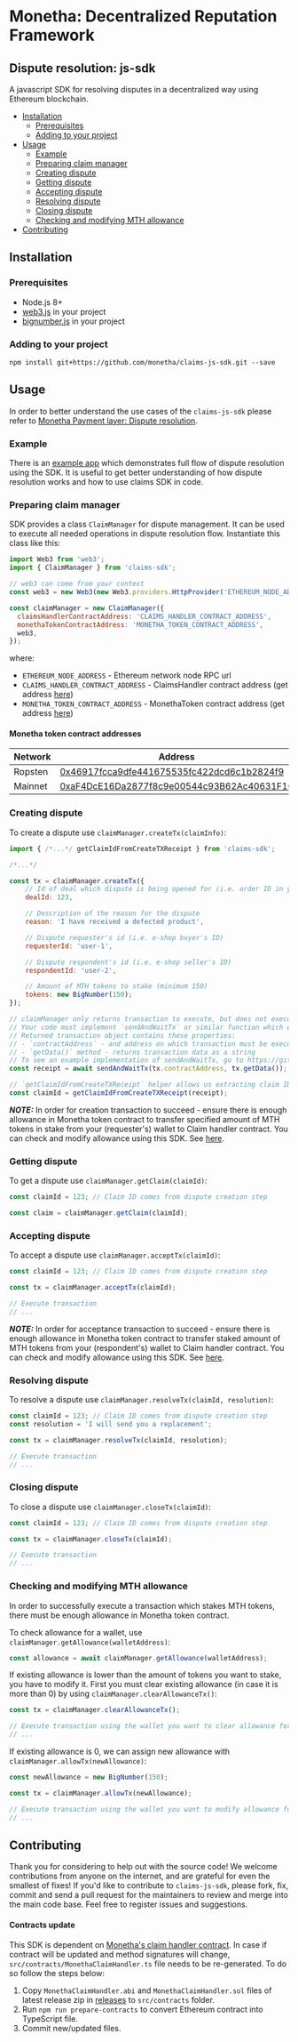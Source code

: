 # Monetha: Decentralized Reputation Framework

## Dispute resolution: js-sdk

A javascript SDK for resolving disputes in a decentralized way using Ethereum blockchain.

- [Installation](#installation)
  - [Prerequisites](#prerequisites)
  - [Adding to your project](#adding-to-your-project)
- [Usage](#usage)
  - [Example](#example)
  - [Preparing claim manager](#preparing-claim-manager)
  - [Creating dispute](#creating-dispute)
  - [Getting dispute](#getting-dispute)
  - [Accepting dispute](#accepting-dispute)
  - [Resolving dispute](#resolving-dispute)
  - [Closing dispute](#closing-dispute)
  - [Checking and modifying MTH allowance](#checking-and-modifying-mth-allowance)
- [Contributing](#contributing)

## Installation

### Prerequisites

- Node.js 8+
- [web3.js](https://www.npmjs.com/package/web3) in your project
- [bignumber.js](https://www.npmjs.com/package/big-number) in your project

### Adding to your project

```
npm install git+https://github.com/monetha/claims-js-sdk.git --save
```

## Usage

In order to better understand the use cases of the `claims-js-sdk` please refer to [Monetha Payment layer: Dispute resolution](https://github.com/monetha/payment-layer#dispute-resolution).

### Example

There is an [example app](https://github.com/monetha/claims-js-sdk-example) which demonstrates full flow of dispute resolution using the SDK. It is useful to get better understanding of how dispute resolution works and how to use claims SDK in code.

### Preparing claim manager

SDK provides a class `ClaimManager` for dispute management. It can be used to execute all needed operations in dispute resolution flow. Instantiate this class like this:

```javascript
import Web3 from 'web3';
import { ClaimManager } from 'claims-sdk';

// web3 can come from your context
const web3 = new Web3(new Web3.providers.HttpProvider('ETHEREUM_NODE_ADDRESS'));

const claimManager = new ClaimManager({
  claimsHandlerContractAddress: 'CLAIMS_HANDLER_CONTRACT_ADDRESS',
  monethaTokenContractAddress: 'MONETHA_TOKEN_CONTRACT_ADDRESS',
  web3,
});
```

where:
- `ETHEREUM_NODE_ADDRESS` - Ethereum network node RPC url
- `CLAIMS_HANDLER_CONTRACT_ADDRESS` - ClaimsHandler contract address (get address [here](https://github.com/monetha/payment-layer/blob/master/README.md#claim-handler-contract-addresses))
- `MONETHA_TOKEN_CONTRACT_ADDRESS` - MonethaToken contract address (get address [here](#monetha-token-contract-addresses))

#### Monetha token contract addresses

| Network      | Address                                      |
|--------------|----------------------------------------------|
|Ropsten|[0x46917fcca9dfe441675535fc422dcd6c1b2824f9](https://etherscan.io/address/0x46917fcca9dfe441675535fc422dcd6c1b2824f9)|
|Mainnet|[0xaF4DcE16Da2877f8c9e00544c93B62Ac40631F16](https://etherscan.io/address/0xaF4DcE16Da2877f8c9e00544c93B62Ac40631F16)|

### Creating dispute

To create a dispute use `claimManager.createTx(claimInfo)`:

```javascript
import { /*...*/ getClaimIdFromCreateTXReceipt } from 'claims-sdk';

/*...*/

const tx = claimManager.createTx({
    // Id of deal which dispute is being opened for (i.e. order ID in your e-shop)
    dealId: 123,

    // Description of the reason for the dispute
    reason: 'I have received a defected product',

    // Dispute requester's id (i.e. e-shop buyer's ID)
    requesterId: 'user-1',

    // Dispute respondent's id (i.e. e-shop seller's ID)
    respondentId: 'user-2',

    // Amount of MTH tokens to stake (minimum 150)
    tokens: new BigNumber(150);
});

// claimManager only returns transaction to execute, but does not execute it itself.
// Your code must implement `sendAndWaitTx` or similar function which executes transaction including estimation of transaction fees.
// Returned transaction object contains these properties:
// - `contractAddress` - and address on which transaction must be executed
// - `getData()` method - returns transaction data as a string
// To see an example implementation of sendAndWaitTx, go to https://github.com/monetha/claims-js-sdk-example/blob/master/src/components/App/index.tsx#L459
const receipt = await sendAndWaitTx(tx.contractAddress, tx.getData());

// `getClaimIdFromCreateTXReceipt` helper allows us extracting claim ID from transaction receipt
const claimId = getClaimIdFromCreateTXReceipt(receipt);
```

***NOTE:*** In order for creation transaction to succeed - ensure there is enough allowance in Monetha token contract to transfer specified amount of MTH tokens in stake from your (requester's) wallet to Claim handler contract. You can check and modify allowance using this SDK. See [here](#checking-and-modifying-mth-allowance).

### Getting dispute

To get a dispute use `claimManager.getClaim(claimId)`:

```javascript
const claimId = 123; // Claim ID comes from dispute creation step

const claim = claimManager.getClaim(claimId);
```

### Accepting dispute

To accept a dispute use `claimManager.acceptTx(claimId)`:

```javascript
const claimId = 123; // Claim ID comes from dispute creation step

const tx = claimManager.acceptTx(claimId);

// Execute transaction
// ...
```

***NOTE:*** In order for acceptance transaction to succeed - ensure there is enough allowance in Monetha token contract to transfer staked amount of MTH tokens from your (respondent's) wallet to Claim handler contract. You can check and modify allowance using this SDK. See [here](#checking-and-modifying-mth-allowance).

### Resolving dispute

To resolve a dispute use `claimManager.resolveTx(claimId, resolution)`:

```javascript
const claimId = 123; // Claim ID comes from dispute creation step
const resolution = 'I will send you a replacement';

const tx = claimManager.resolveTx(claimId, resolution);

// Execute transaction
// ...
```

### Closing dispute

To close a dispute use `claimManager.closeTx(claimId)`:

```javascript
const claimId = 123; // Claim ID comes from dispute creation step

const tx = claimManager.closeTx(claimId);

// Execute transaction
// ...
```

### Checking and modifying MTH allowance

In order to successfully execute a transaction which stakes MTH tokens, there must be enough allowance in Monetha token contract.

To check allowance for a wallet, use `claimManager.getAllowance(walletAddress)`:

```javascript
const allowance = await claimManager.getAllowance(walletAddress);
```

If existing allowance is lower than the amount of tokens you want to stake, you have to modify it. First you must clear existing allowance (in case it is more than 0) by using `claimManager.clearAllowanceTx()`:

```javascript
const tx = claimManager.clearAllowanceTx();

// Execute transaction using the wallet you want to clear allowance for
// ...
```

If existing allowance is 0, we can assign new allowance with `claimManager.allowTx(newAllowance)`:
```javascript
const newAllowance = new BigNumber(150);

const tx = claimManager.allowTx(newAllowance);

// Execute transaction using the wallet you want to modify allowance for
// ...
```

## Contributing

Thank you for considering to help out with the source code! We welcome contributions from anyone on the internet, and are grateful for even the smallest of fixes! If you'd like to contribute to `claims-js-sdk`, please fork, fix, commit and send a pull request for the maintainers to review and merge into the main code base.  Feel free to register issues and suggestions.

#### Contracts update

This SDK is dependent on [Monetha's claim handler contract](https://github.com/monetha/loyalty-contracts/blob/master/contracts/MonethaClaimHandler.sol). In case if contract will be updated and method signatures will change, `src/contracts/MonethaClaimHandler.ts` file needs to be re-generated. To do so follow the steps below:

1. Copy `MonethaClaimHandler.abi` and `MonethaClaimHandler.sol` files of latest release zip in [releases](https://github.com/monetha/loyalty-contracts/releases) to `src/contracts` folder.
2. Run `npm run prepare-contracts` to convert Ethereum contract into TypeScript file.
3. Commit new/updated files.
